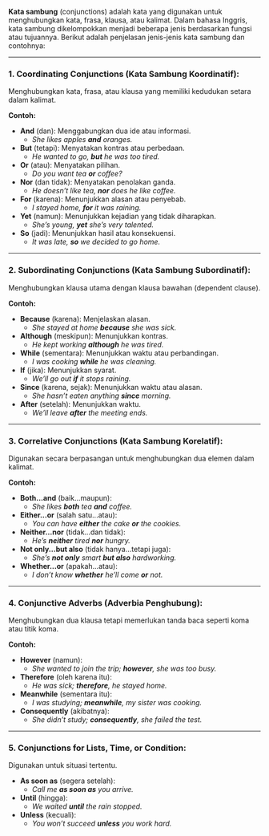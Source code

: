 **Kata sambung** (conjunctions) adalah kata yang digunakan untuk menghubungkan kata, frasa, klausa, atau kalimat. Dalam bahasa Inggris, kata sambung dikelompokkan menjadi beberapa jenis berdasarkan fungsi atau tujuannya. Berikut adalah penjelasan jenis-jenis kata sambung dan contohnya:

---

### **1. Coordinating Conjunctions (Kata Sambung Koordinatif):**

Menghubungkan kata, frasa, atau klausa yang memiliki kedudukan setara dalam kalimat.

**Contoh:**

- **And** (dan): Menggabungkan dua ide atau informasi.
    - _She likes apples **and** oranges._
- **But** (tetapi): Menyatakan kontras atau perbedaan.
    - _He wanted to go, **but** he was too tired._
- **Or** (atau): Menyatakan pilihan.
    - _Do you want tea **or** coffee?_
- **Nor** (dan tidak): Menyatakan penolakan ganda.
    - _He doesn’t like tea, **nor** does he like coffee._
- **For** (karena): Menunjukkan alasan atau penyebab.
    - _I stayed home, **for** it was raining._
- **Yet** (namun): Menunjukkan kejadian yang tidak diharapkan.
    - _She’s young, **yet** she’s very talented._
- **So** (jadi): Menunjukkan hasil atau konsekuensi.
    - _It was late, **so** we decided to go home._

---

### **2. Subordinating Conjunctions (Kata Sambung Subordinatif):**

Menghubungkan klausa utama dengan klausa bawahan (dependent clause).

**Contoh:**

- **Because** (karena): Menjelaskan alasan.
    - _She stayed at home **because** she was sick._
- **Although** (meskipun): Menunjukkan kontras.
    - _He kept working **although** he was tired._
- **While** (sementara): Menunjukkan waktu atau perbandingan.
    - _I was cooking **while** he was cleaning._
- **If** (jika): Menunjukkan syarat.
    - _We’ll go out **if** it stops raining._
- **Since** (karena, sejak): Menunjukkan waktu atau alasan.
    - _She hasn’t eaten anything **since** morning._
- **After** (setelah): Menunjukkan waktu.
    - _We’ll leave **after** the meeting ends._

---

### **3. Correlative Conjunctions (Kata Sambung Korelatif):**

Digunakan secara berpasangan untuk menghubungkan dua elemen dalam kalimat.

**Contoh:**

- **Both...and** (baik...maupun):
    - _She likes **both** tea **and** coffee._
- **Either...or** (salah satu...atau):
    - _You can have **either** the cake **or** the cookies._
- **Neither...nor** (tidak...dan tidak):
    - _He’s **neither** tired **nor** hungry._
- **Not only...but also** (tidak hanya...tetapi juga):
    - _She’s **not only** smart **but also** hardworking._
- **Whether...or** (apakah...atau):
    - _I don’t know **whether** he’ll come **or** not._

---

### **4. Conjunctive Adverbs (Adverbia Penghubung):**

Menghubungkan dua klausa tetapi memerlukan tanda baca seperti koma atau titik koma.

**Contoh:**

- **However** (namun):
    - _She wanted to join the trip; **however**, she was too busy._
- **Therefore** (oleh karena itu):
    - _He was sick; **therefore**, he stayed home._
- **Meanwhile** (sementara itu):
    - _I was studying; **meanwhile**, my sister was cooking._
- **Consequently** (akibatnya):
    - _She didn’t study; **consequently**, she failed the test._

---

### **5. Conjunctions for Lists, Time, or Condition:**

Digunakan untuk situasi tertentu.

- **As soon as** (segera setelah):
    - _Call me **as soon as** you arrive._
- **Until** (hingga):
    - _We waited **until** the rain stopped._
- **Unless** (kecuali):
    - _You won’t succeed **unless** you work hard._
